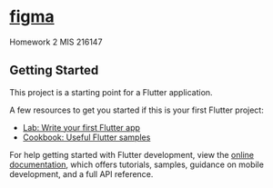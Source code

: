# [figma](https://www.figma.com/design/rEuANRZDlbFqQs4buloI6S/FeastFinder-D1-216147?node-id=6-1645&t=Quip4wXz2riejOJs-0)

Homework 2 MIS 216147

## Getting Started

This project is a starting point for a Flutter application.

A few resources to get you started if this is your first Flutter project:

- [Lab: Write your first Flutter app](https://docs.flutter.dev/get-started/codelab)
- [Cookbook: Useful Flutter samples](https://docs.flutter.dev/cookbook)

For help getting started with Flutter development, view the
[online documentation](https://docs.flutter.dev/), which offers tutorials,
samples, guidance on mobile development, and a full API reference.
